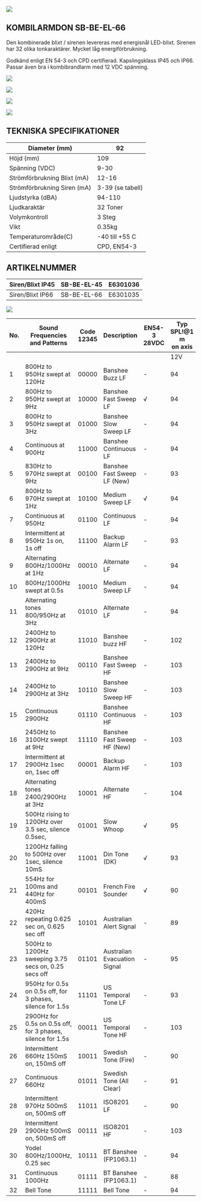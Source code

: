 ![](_page_0_Picture_0.jpeg)

## **KOMBILARMDON SB-BE-EL-66**

Den kombinerade blixt / sirenen levereras med energisnål LED-blixt. Sirenen har 32 olika tonkaraktärer. Mycket låg energiförbrukning.

Godkänd enligt EN 54-3 och CPD certifierad. Kapslingsklass IP45 och IP66. Passar även bra i kombibrandlarm med 12 VDC spänning.

![](_page_0_Figure_4.jpeg)

![](_page_0_Figure_6.jpeg)

![](_page_0_Picture_7.jpeg)

![](_page_0_Picture_8.jpeg)

## **TEKNISKA SPECIFIKATIONER**

| Diameter (mm)               | 92               |
|-----------------------------|------------------|
| Höjd (mm)                   | 109              |
| Spänning (VDC)              | 9-30             |
| Strömförbrukning Blixt (mA) | 12-16            |
| Strömförbrukning Siren (mA) | 3-39 (se tabell) |
| Ljudstyrka (dBA)            | 94-110           |
| Ljudkaraktär                | 32 Toner         |
| Volymkontroll               | 3 Steg           |
| Vikt                        | 0.35kg           |
| Temperaturområde(C)         | -40 till +55 C   |
| Certifierad enligt          | CPD, EN54-3      |

## **ARTIKELNUMMER**

| Siren/Blixt IP45 | SB-BE-EL-45 | E6301036 |
|------------------|-------------|----------|
| Siren/Blixt IP66 | SB-BE-EL-66 | E6301035 |

![](_page_1_Picture_0.jpeg)

| No. | Sound Frequencies and Patterns                              | Code<br>12345 | Description                  | EN54-3<br>28VDC | Typ<br>SPL!@1 m<br>on axis |     | Typ Current<br>mA |     |
|-----|-------------------------------------------------------------|---------------|------------------------------|-----------------|----------------------------|-----|-------------------|-----|
|     |                                                             |               |                              |                 | 12V                        | 24V | 12V               | 24V |
| 1   | 800Hz to 950Hz swept at 120Hz                               | 00000         | Banshee Buzz LF              | -               | 94                         | 100 | 6                 | 12  |
| 2   | 800Hz to 950Hz swept at 9Hz                                 | 10000         | Banshee Fast Sweep LF        | √               | 94                         | 100 | 6                 | 12  |
| 3   | 800Hz to 950Hz swept at 3Hz                                 | 01000         | Banshee Slow Sweep LF        | -               | 94                         | 100 | 6                 | 12  |
| 4   | Continuous at 900Hz                                         | 11000         | Banshee Continuous LF        | -               | 94                         | 100 | 6                 | 12  |
| 5   | 830Hz to 970Hz swept at 9Hz                                 | 00100         | Banshee Fast Sweep LF (New)  | -               | 93                         | 100 | 6                 | 12  |
| 6   | 800Hz to 970Hz swept at 1Hz                                 | 10100         | Medium Sweep LF              | √               | 94                         | 100 | 6                 | 12  |
| 7   | Continuous at 950Hz                                         | 01100         | Continuous LF                | -               | 94                         | 99  | 6                 | 13  |
| 8   | Intermittent at 950Hz 1s on, 1s off                         | 11100         | Backup Alarm LF              | -               | 93                         | 99  | 7                 | 14  |
| 9   | Alternating 800Hz/1000Hz at 1Hz                             | 00010         | Alternate LF                 | -               | 94                         | 100 | 6                 | 13  |
| 10  | 800Hz/1000Hz swept at 0.5s                                  | 10010         | Medium Sweep LF              | -               | 94                         | 100 | 6                 | 12  |
| 11  | Alternating tones 800/950Hz at 3Hz                          | 01010         | Alternate LF                 | -               | 94                         | 101 | 6                 | 12  |
| 12  | 2400Hz to 2900Hz at 120Hz                                   | 11010         | Banshee buzz HF              | -               | 102                        | 109 | 16                | 35  |
| 13  | 2400Hz to 2900Hz at 9Hz                                     | 00110         | Banshee Fast Sweep HF        | -               | 103                        | 110 | 17                | 35  |
| 14  | 2400Hz to 2900Hz at 3Hz                                     | 10110         | Banshee Slow Sweep HF        | -               | 103                        | 110 | 17                | 35  |
| 15  | Continuous 2900Hz                                           | 01110         | Banshee Continuous HF        | -               | 103                        | 109 | 19                | 39  |
| 16  | 2450Hz to 3100Hz swept at 9Hz                               | 11110         | Banshee Fast Sweep HF (New)  | -               | 103                        | 109 | 18                | 36  |
| 17  | Intermittent at 2900Hz 1sec on, 1sec off                    | 00001         | Backup Alarm HF              | -               | 103                        | 109 | 18                | 36  |
| 18  | Alternating tones 2400/2900Hz at 3Hz                        | 10001         | Alternate HF                 | -               | 104                        | 110 | 16                | 36  |
| 19  | 500Hz rising to 1200Hz over 3.5 sec, silence 0.5sec,        | 01001         | Slow Whoop                   | √               | 95                         | 101 | 6                 | 12  |
| 20  | 1200Hz falling to 500Hz over 1sec, silence 10mS             | 11001         | Din Tone (DK)                | √               | 93                         | 100 | 5                 | 10  |
| 21  | 554Hz for 100ms and 440Hz for 400mS                         | 00101         | French Fire Sounder          | √               | 90                         | 96  | 4                 | 7   |
| 22  | 420Hz repeating 0.625 sec on, 0.625 sec off                 | 10101         | Australian Alert Signal      | -               | 89                         | 94  | 3                 | 6   |
| 23  | 500Hz to 1200Hz sweeping 3.75 secs on, 0.25 secs off        | 01101         | Australian Evacuation Signal | -               | 95                         | 101 | 6                 | 12  |
| 24  | 950Hz for 0.5s on 0.5s off, for 3 phases, silence for 1.5s  | 11101         | US Temporal Tone LF          | -               | 93                         | 99  | 5                 | 10  |
| 25  | 2900Hz for 0.5s on 0.5s off, for 3 phases, silence for 1.5s | 00011         | US Temporal Tone HF          | -               | 103                        | 109 | 13                | 26  |
| 26  | Intermittent 660Hz 150mS on, 150mS off                      | 10011         | Swedish Tone (Fire)          | -               | 90                         | 96  | 3                 | 6   |
| 27  | Continuous 660Hz                                            | 01011         | Swedish Tone (All Clear)     | -               | 91                         | 97  | 5                 | 9   |
| 28  | Intermittent 970Hz 500mS on, 500mS off                      | 11011         | ISO8201 LF                   | -               | 90                         | 96  | 5                 | 10  |
| 29  | Intermittent 2900Hz 500mS on, 500mS off                     | 00111         | ISO8201 HF                   | -               | 103                        | 109 | 13                | 27  |
| 30  | Yodel 800Hz/1000Hz, 0.25 sec                                | 10111         | BT Banshee (FP1063.1)        | -               | 94                         | 100 | 6                 | 12  |
| 31  | Continuous 1000Hz                                           | 01111         | BT Banshee (FP1063.1)        | -               | 88                         | 94  | 6                 | 14  |
| 32  | Bell Tone                                                   | 11111         | Bell Tone                    | -               | 94                         | 99  | 12                | 25  |